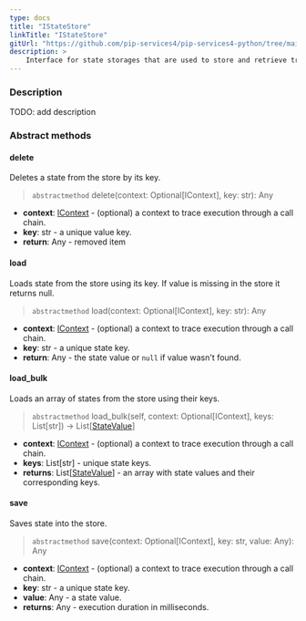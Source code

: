 ```yaml
---
type: docs
title: "IStateStore"
linkTitle: "IStateStore"
gitUrl: "https://github.com/pip-services4/pip-services4-python/tree/main/pip-services4-logic-python"
description: >
    Interface for state storages that are used to store and retrieve transaction states.
---
```


### Description

TODO: add description

### Abstract methods

#### delete
Deletes a state from the store by its key.

> `abstractmethod` delete(context: Optional[IContext], key: str): Any

- **context**: [IContext](../../../components/context/icontext) - (optional) a context to trace execution through a call chain.
- **key**: str - a unique value key.
- **return**: Any - removed item


#### load
Loads state from the store using its key.
If value is missing in the store it returns null.

> `abstractmethod` load(context: Optional[IContext], key: str): Any

- **context**: [IContext](../../../components/context/icontext) - (optional) a context to trace execution through a call chain.
- **key**: str - a unique state key.
- **return**: Any - the state value or `null` if value wasn't found.


#### load_bulk
Loads an array of states from the store using their keys.

> `abstractmethod` load_bulk(self, context: Optional[IContext], keys: List[str]) -> List[[StateValue](../state_value)]

- **context**: [IContext](../../../components/context/icontext) - (optional) a context to trace execution through a call chain.
- **keys**: List[str] - unique state keys.
- **returns**: List[[StateValue](../state_value)] - an array with state values and their corresponding keys.


#### save
Saves state into the store.

> `abstractmethod` save(context: Optional[IContext], key: str, value: Any): Any

- **context**: [IContext](../../../components/context/icontext) - (optional) a context to trace execution through a call chain.
- **key**: str - a unique state key.
- **value**: Any - a state value.
- **returns**: Any - execution duration in milliseconds.
